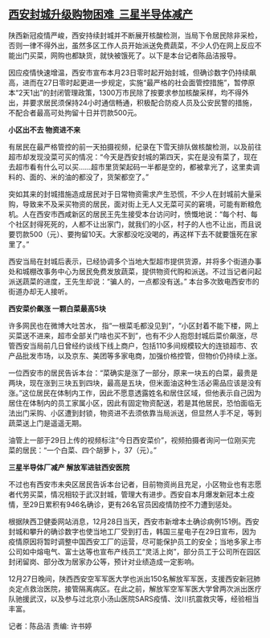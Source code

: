 <!--1640774524000-->
[西安封城升级购物困难  三星半导体减产](https://www.rfa.org/mandarin/yataibaodao/huanjing/cm1229a-12292021054055.html)
------

<p class="p1">陕西新冠疫情严峻，西安持续封城并不断展开核酸检测，当局下令居民除非采检，否则一律不得外出，虽然多区工作人员开始派送免费蔬菜，不少人仍在网上反应不能出门买菜，网购也都缺货，就快被饿死了。以下是本台记者陈品洁报导。</p><p class="p1">因应疫情快速增温，西安市宣布本月<span class="s1">23</span>日零时起开始封城，但确诊数字仍持续飙高，进而在<span class="s1">27</span>日零时起更进一步规定，实施<span class="s1">“</span>最严格的社会面管控措施<span class="s1">”</span>，暂停原本<span class="s1">“2</span>天<span class="s1">1</span>出<span class="s1">”</span>的封闭管理政策，<span class="s1">1300</span>万市民除了按要求参加核酸采样，均不得外出，并要求居民须保持<span class="s1">24</span>小时通信畅通，积极配合防疫人员及公安民警的措施，不配合者最高可处拘留十日并罚款<span class="s1">500</span>元。</p><p class="p1"><strong>小区出不去<span class="s1"> </span>物资进不来</strong></p><p class="p1">有居民在最严格管控的前一天拍摄视频，纪录在下雪天排队做核酸检测，以及前往超市却发现没菜可买的情况：<span class="s1">“</span>今天是西安封城的第四天，实在是没有菜了，现在去超市看有什么可以买<span class="s1">……</span>超市里货架起码一半都是空的，都被拿光了，这里卖调料的、面的、米的油的都没了，货架都空了。<span class="s1">”</span></p><p class="p1">突如其来的封城措施造成居民对于日常物资需求产生恐慌，不少人在封城前大量采购，导致来不及采买物资的居民，面对街上无人又无菜可买的窘境，可能有断粮危机。人在西安市西咸新区的居民王先生接受本台访问时，愤慨地说：<span class="s1">“</span>每个村、每个社区封得死死的，人都不让出家门，就我们的小区，村子的人也不让出，而且说要罚款<span class="s1">500</span>（元）、要拘留<span class="s1">10</span>天。大家都没吃没喝的，再这样下去不就要饿死在家里了。<span class="s1">”</span></p><p class="p1">西安当局在封城后表示，已经协调多个当地大型超市提供货源，并将多个街道办事处和城棚改事务中心为居民免费发放蔬菜，提供物资代购和派送。不过当记者问起派送蔬菜的进度，王先生却说：<span class="s1">“</span>骗人的，一点都没有送。<span class="s1">” </span>本台多次致电西安市的街道办却无人接听。</p><p class="p1"><strong>西安菜价飙涨<span class="s1"> </span>一颗白菜最高<span class="s1">5</span>块</strong></p><p class="p1">许多网民也在微博大吐苦水，<span class="s1"> </span>指<span class="s1">“</span>一根菜毛都没见到<span class="s1">”</span>，<span class="s1">“</span>小区封着不能下楼，网上买菜送不进来，超市全部关门啥也买不到<span class="s1">”</span>，也有不少人抱怨封城后菜价飙涨，尽管西安当局前几日曾经约谈线下线上商户，包括<span class="s1">110</span>多间规模较大的连锁超市、农产品批发市场，以及京东、美团等多家电商，加强价格控管，但物价仍持续上涨。</p><p class="p1">一位西安市的居民告诉本台：<span class="s1">“</span>菜确实是涨了一部分，原来一块五的白菜，最贵是两块，现在涨到三块五到四块，最高是五块，但米面油这种生活必需品应该是没有涨。<span class="s1">”</span>这位居民在体制内工作，因此不愿意透露姓名和居住区域，但他表示自己因为居住在体制内的员工家属小区，因此有固定物资配送，若是其他居民，恐怕面临无法出门采购、小区遭到封锁，物资进不去须依靠当局派送，但显然人手不足，等到蔬菜送上门是遥遥无期。</p><p class="p1">油管上一部于<span class="s1">29</span>日上传的视频标注<span class="s1">“</span>今日西安菜价<span class="s1">”</span>，视频拍摄者询问一位刚买完菜的居民：<span class="s1">“</span>一个白菜、四个胡萝卜，<span class="s1">37</span>（元）。<span class="s1">”</span></p><p class="p1"><strong>三星半导体厂减产<span class="s1"> </span>解放军进驻西安医院</strong></p><p class="p1">不过也有西安市未央区居民告诉本台记者，目前物资尚且充足，小区物业也有志愿者代劳买菜，情况相较于武汉封城，管理大有进步。西安自本月爆发新冠本土疫情，至<span class="s1">29</span>日累积有<span class="s1">946</span>名确诊，更有<span class="s1">26</span>名官员因疫情防控不力遭到惩处。</p><p class="p1">根据陕西卫健委网站消息，<span class="s1">12</span>月<span class="s1">28</span>日当天，西安市新增本土确诊病例<span class="s1">151</span>例。西安封城和攀升的确诊数字也使当地工厂受到打击，韩国三星电子在<span class="s1">29</span>日宣布，因为疫情原因将暂时调整中国西安工厂的运营，尽可能保护员工的安全；当地多家上市公司如中熔电气、富士达等也宣布产线员工<span class="s1">“</span>灵活上岗<span class="s1">”</span>，部分员工于公司所在园区封闭留岗、部分改为居家办公等，预计对业绩造成一定影响。</p><p class="p1"><span class="s1">12</span>月<span class="s1">27</span>日晚间，陕西西安空军军医大学也派出<span class="s1">150</span>名解放军军医，支援西安新冠肺炎定点救治医院，接管隔离病区。在此之前，解放军空军军医大学曾两次派出医疗队驰援武汉，以及参与过北京小汤山医院<span class="s1">SARS</span>疫情、汶川抗震救灾等，经验相当丰富。</p><p class="p2"></p><p class="p1">记者：陈品洁<span class="s1"> </span>责编<span class="s1">: </span>许书婷</p><p class="p2"></p><p class="p2"></p>
